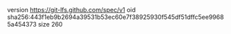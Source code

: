 version https://git-lfs.github.com/spec/v1
oid sha256:443f1eb9b2694a39531b53ec60e7f38925930f545df51dffc5ee99685a454373
size 260

